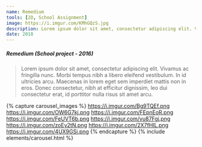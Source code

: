 ```yaml
---
name: Remedium
tools: [2D, School Assignment]
image: https://i.imgur.com/KMhGQzS.jpg
description: Lorem ipsum dolor sit amet, consectetur adipiscing elit. Vivamus ac fringilla nunc.
date: 2018
---
```


##### Remedium (School project - 2016)
>  Lorem ipsum dolor sit amet, consectetur adipiscing elit. Vivamus ac fringilla nunc. Morbi tempus nibh a libero eleifend vestibulum. In id ultricies arcu. Maecenas in lorem eget sem imperdiet mattis non in eros. Donec consectetur, nibh at efficitur dignissim, leo dui consectetur erat, id porttitor nulla risus sit amet arcu.


{% capture carousel_images %}
https://i.imgur.com/Bg9TQEf.png
https://i.imgur.com/OW6G7kj.png
https://i.imgur.com/FEpnEoR.png
https://i.imgur.com/FeUVT6b.png
https://i.imgur.com/vu87Fgj.png
https://i.imgur.com/zoEy2tN.png
https://i.imgur.com/2X7fHIL.png
https://i.imgur.com/4UX9GSi.png
{% endcapture %}
{% include elements/carousel.html %}

